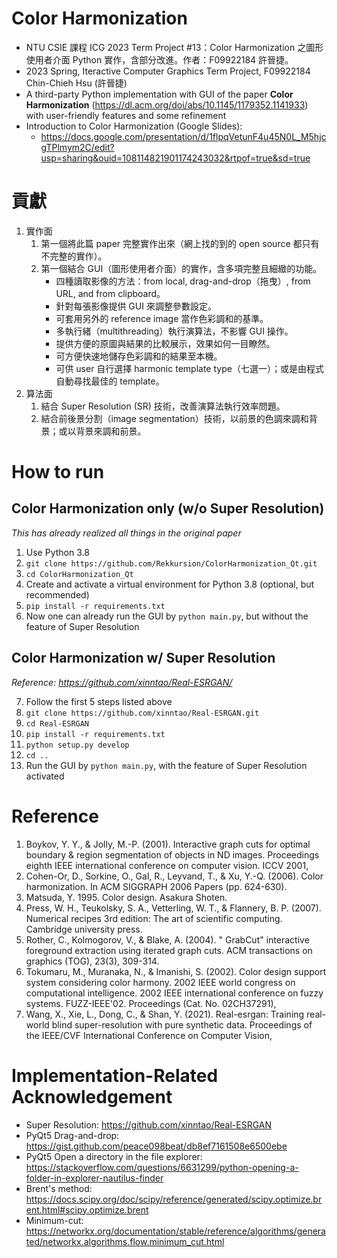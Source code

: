# Color Harmonization

+ NTU CSIE 課程 ICG 2023 Term Project #13：Color Harmonization 之圖形使用者介面 Python 實作，含部分改進。作者：F09922184 許晉捷。
+ 2023 Spring, Iteractive Computer Graphics Term Project, F09922184 Chin-Chieh Hsu (許晉捷)
+ A third-party Python implementation with GUI of the paper **Color Harmonization** (https://dl.acm.org/doi/abs/10.1145/1179352.1141933) with user-friendly features and some refinement
+ Introduction to Color Harmonization (Google Slides):
    + https://docs.google.com/presentation/d/1flpqVetunF4u45N0L_M5hjcgTPlmym2C/edit?usp=sharing&ouid=108114821901174243032&rtpof=true&sd=true

# 貢獻

1. 實作面
    1. 第一個將此篇 paper 完整實作出來（網上找的到的 open source 都只有不完整的實作）。
    1. 第一個結合 GUI（圖形使用者介面）的實作，含多項完整且細緻的功能。
        + 四種讀取影像的方法：from local, drag-and-drop（拖曳）, from URL, and from clipboard。
        + 針對每張影像提供 GUI 來調整參數設定。
        + 可套用另外的 reference image 當作色彩調和的基準。
        + 多執行緒（multithreading）執行演算法，不影響 GUI 操作。
        + 提供方便的原圖與結果的比較展示，效果如何一目瞭然。
        + 可方便快速地儲存色彩調和的結果至本機。
        + 可供 user 自行選擇 harmonic template type（七選一）；或是由程式自動尋找最佳的 template。
1. 算法面
    1. 結合 Super Resolution (SR) 技術，改善演算法執行效率問題。
    1. 結合前後景分割（image segmentation）技術，以前景的色調來調和背景；或以背景來調和前景。

# How to run

## Color Harmonization only (w/o Super Resolution)

*This has already realized all things in the original paper*

1. Use Python 3.8
1. ```git clone https://github.com/Rekkursion/ColorHarmonization_Qt.git```
1. ```cd ColorHarmonization_Qt```
1. Create and activate a virtual environment for Python 3.8 (optional, but recommended)
1. ```pip install -r requirements.txt```
1. Now one can already run the GUI by ```python main.py```, but without the feature of Super Resolution

## Color Harmonization w/ Super Resolution

*Reference: https://github.com/xinntao/Real-ESRGAN/*

7. Follow the first 5 steps listed above
1. ```git clone https://github.com/xinntao/Real-ESRGAN.git```
1. ```cd Real-ESRGAN```
1. ```pip install -r requirements.txt```
1. ```python setup.py develop```
1. ```cd ..```
1. Run the GUI by ```python main.py```, with the feature of Super Resolution activated

# Reference

1. Boykov, Y. Y., & Jolly, M.-P. (2001). Interactive graph cuts for optimal boundary & region segmentation of objects in ND images. Proceedings eighth IEEE international conference on computer vision. ICCV 2001, 
1. Cohen-Or, D., Sorkine, O., Gal, R., Leyvand, T., & Xu, Y.-Q. (2006). Color harmonization. In ACM SIGGRAPH 2006 Papers (pp. 624-630).
1. Matsuda, Y. 1995. Color design. Asakura Shoten.
1. Press, W. H., Teukolsky, S. A., Vetterling, W. T., & Flannery, B. P. (2007). Numerical recipes 3rd edition: The art of scientific computing. Cambridge university press. 
1. Rother, C., Kolmogorov, V., & Blake, A. (2004). " GrabCut" interactive foreground extraction using iterated graph cuts. ACM transactions on graphics (TOG), 23(3), 309-314. 
1. Tokumaru, M., Muranaka, N., & Imanishi, S. (2002). Color design support system considering color harmony. 2002 IEEE world congress on computational intelligence. 2002 IEEE international conference on fuzzy systems. FUZZ-IEEE'02. Proceedings (Cat. No. 02CH37291), 
1. Wang, X., Xie, L., Dong, C., & Shan, Y. (2021). Real-esrgan: Training real-world blind super-resolution with pure synthetic data. Proceedings of the IEEE/CVF International Conference on Computer Vision, 


# Implementation-Related Acknowledgement

+ Super Resolution: https://github.com/xinntao/Real-ESRGAN
+ PyQt5 Drag-and-drop: https://gist.github.com/peace098beat/db8ef7161508e6500ebe
+ PyQt5 Open a directory in the file explorer: https://stackoverflow.com/questions/6631299/python-opening-a-folder-in-explorer-nautilus-finder
+ Brent's method: https://docs.scipy.org/doc/scipy/reference/generated/scipy.optimize.brent.html#scipy.optimize.brent
+ Minimum-cut: https://networkx.org/documentation/stable/reference/algorithms/generated/networkx.algorithms.flow.minimum_cut.html